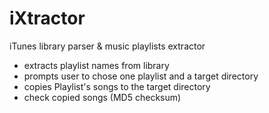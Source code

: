 iXtractor
=========

iTunes library parser &amp; music playlists extractor
- extracts playlist names from library
- prompts user to chose one playlist and a target directory
- copies Playlist's songs to the target directory
- check copied songs (MD5 checksum)
